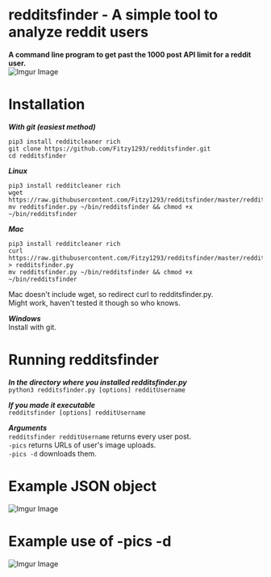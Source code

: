 # redditsfinder - A simple tool to analyze reddit users
**A command line program to get past the 1000 post API limit for a reddit user.**
<br>
![Imgur Image](https://i.imgur.com/E4EAYAI.png)


# Installation
***With git (easiest method)***
```
pip3 install redditcleaner rich
git clone https://github.com/Fitzy1293/redditsfinder.git
cd redditsfinder
```

***Linux***
```
pip3 install redditcleaner rich
wget https://raw.githubusercontent.com/Fitzy1293/redditsfinder/master/redditsfinder.py
mv redditsfinder.py ~/bin/redditsfinder && chmod +x ~/bin/redditsfinder
```

***Mac***
```
pip3 install redditcleaner rich
curl https://raw.githubusercontent.com/Fitzy1293/redditsfinder/master/redditsfinder.py > redditsfinder.py 
mv redditsfinder.py ~/bin/redditsfinder && chmod +x ~/bin/redditsfinder
```
Mac doesn't include wget, so redirect curl to redditsfinder.py. \
Might work, haven't tested it though so who knows.

***Windows***\
Install with git.

# Running redditsfinder
***In the directory where you installed redditsfinder.py***\
`python3 redditsfinder.py [options] redditUsername` 

***If you made it executable***\
`redditsfinder [options] redditUsername` 

***Arguments***\
`redditsfinder redditUsername` returns every user post.\
`-pics` returns URLs of user's image uploads.\
`-pics -d` downloads them.

# Example JSON object
![Imgur Image](https://i.imgur.com/yHR87rG.png)

# Example use of -pics -d
![Imgur Image](https://i.imgur.com/8MMLhMD.png)

